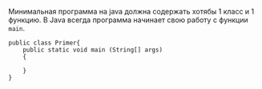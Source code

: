 Минимальная программа на java должна содержать хотябы 1 класс и 1 функцию.
В Java всегда программа начинает свою работу с функции `main`.
```
public class Primer{
	public static void main (String[] args)
	{
		
	}
}
```